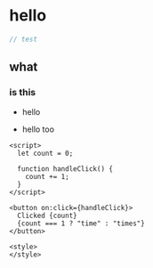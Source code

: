 <script>
  import Button from "./Button.svelte"
</script>

# hello 
 
```js
// test
```

## what 

### is this

- hello

- hello too

```svelte example
<script>
  let count = 0;

  function handleClick() {
    count += 1;
  }
</script>

<button on:click={handleClick}>
  Clicked {count}
  {count === 1 ? "time" : "times"}
</button>

<style>
</style>


```

<style>
</style>
